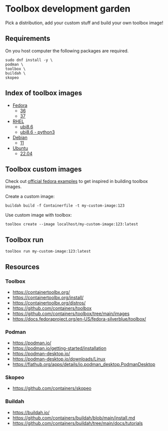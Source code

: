 # Toolbox development garden

Pick a distribution, add your custom stuff and build your own toolbox image!

## Requirements

On you host computer the following packages are required.

```shell
sudo dnf install -y \
podman \
toolbox \
buildah \
skopeo
```

## Index of toolbox images

- [Fedora](fedora/)
    - [36](fedora/36/)
    - [37](fedora/37/)
- [RHEL](rhel/)
    - [ubi8.6](rhel/ubi8.6/)
    - [ubi8.6 - python3](rhel/ubi8.6-python3/)
- [Debian](debian/)
    - [11](debian/11/)
- [Ubuntu](ubuntu/)
    - [22.04](ubuntu/22.04/)

## Toolbox custom images

Check out [official fedora examples](https://github.com/containers/toolbox/tree/main/images/fedora) to get inspired in building toolbox images.

Create a custom image:

```shell
buildah build -f Containerfile -t my-custom-image:123
```

Use custom image with toolbox:

```shell
toolbox create --image localhost/my-custom-image:123:latest
```

## Toolbox run 

```
toolbox run my-custom-image:123:latest
```

## Resources

### Toolbox

- https://containertoolbx.org/
- https://containertoolbx.org/install/
- https://containertoolbx.org/distros/
- https://github.com/containers/toolbox
- https://github.com/containers/toolbox/tree/main/images
- https://docs.fedoraproject.org/en-US/fedora-silverblue/toolbox/

### Podman
- https://podman.io/
- https://podman.io/getting-started/installation
- https://podman-desktop.io/
- https://podman-desktop.io/downloads/Linux
- https://flathub.org/apps/details/io.podman_desktop.PodmanDesktop

### Skopeo

- https://github.com/containers/skopeo


### Buildah

- https://buildah.io/
- https://github.com/containers/buildah/blob/main/install.md
- https://github.com/containers/buildah/tree/main/docs/tutorials
